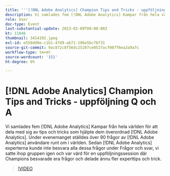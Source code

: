 ```yaml
---
title: '''[!DNL Adobe Analytics] Champion Tips and Tricks - uppföljningsfrågor och svar'
description: Vi samlades fem [!DNL Adobe Analytics] Kampar från hela världen för att dela med sig av tips och tricks som hjälpte dem överordnad [!DNL Adobe Analytics]. During the event, over 90 questions were asked by [!DNL Adobe Analytics] användare runt om i världen. Sedan [!DNL Adobe Analytics] experterna kunde inte besvara alla dessa frågor under Frågor och svar, vi satte ihop gruppen igen och var värd för en uppföljningssession där Champions besvarade era frågor och delade ännu fler experttips och trick.
role: User
doc-type: Event
last-substantial-update: 2023-02-09T00:00:00Z
kt: 11846
thumbnail: 3414192.jpeg
exl-id: e558dd0e-c1b1-47d9-ab71-196e5bc76f31
source-git-commit: 9ac872c8f56dc25207ce0537acf007f6ea2a9a7c
workflow-type: tm+mt
source-wordcount: '151'
ht-degree: 0%

---
```


# [!DNL Adobe Analytics] Champion Tips and Tricks - uppföljning Q och A

Vi samlades fem [!DNL Adobe Analytics] Kampar från hela världen för att dela med sig av tips och tricks som hjälpte dem överordnad [!DNL Adobe Analytics]. Under evenemanget ställdes över 90 frågor av [!DNL Adobe Analytics] användare runt om i världen. Sedan [!DNL Adobe Analytics] experterna kunde inte besvara alla dessa frågor under Frågor och svar, vi satte ihop gruppen igen och var värd för en uppföljningssession där Champions besvarade era frågor och delade ännu fler experttips och trick.

>[!VIDEO](https://video.tv.adobe.com/v/3414192/?quality=12&learn=on)
